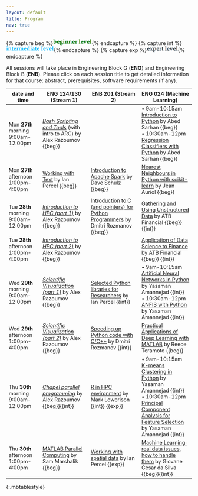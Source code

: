 ```yaml
---
layout: default
title: Program
nav: true
---
```


{% capture beg %}![beginner](images/beginner.png){% endcapture %}
{% capture int %}![intermediate](images/intermediate.png){% endcapture %}
{% capture exp %}![expert](images/expert.png){% endcapture %}

All sessions will take place in Engineering Block G (**ENG**) and Engineering Block B (**ENB**). Please
click on each session title to get detailed information for that course: abstract, prerequisites,
software requirements (if any).

| date and time | ENG 124/130 (Stream 1) | ENB 201 (Stream 2) | ENG 024 (Machine Learning) |
| ------------- | --------------- | ----------------- | ----------------- |
| Mon **27th** morning 9:00am-12:00pm | [*Bash Scripting and Tools*](bash) (with intro to ARC) by Alex Razoumov {{beg}} | | • 9am-10:15am [Introduction to Python](introPython) by Abed Sarhan {{beg}} <br> • 10:30am-12pm [Regression Classifiers with Python](regressionClassifiers) by Abed Sarhan {{beg}} |
| Mon **27th** afternoon 1:00pm-4:00pm | [Working with Text](working_with_text) by Ian Percel {{beg}} | [Introduction to Apache Spark](intro_to_spark) by Dave Schulz {{beg}} | [Nearest Neighbours in Python with scikit-learn](nearestNeighbours) by Jean Auriol {{beg}} |
| Tue **28th** morning 9:00am-12:00pm | [*Introduction to HPC (part 1)*](introHPC) by Alex Razoumov {{beg}} | [Introduction to C (and pointers) for Python Programmers](abstract-c-for-python) by Dmitri Rozmanov {{beg}} | [Gathering and Using Unstructured Data](atb_2) by ATB Financial {{beg}} {{int}} |
| Tue **28th** afternoon 1:00pm-4:00pm | [*Introduction to HPC (part 2)*](introHPC) by Alex Razoumov {{beg}} | |  [Application of Data Science to Finance](atb_1) by ATB Financial {{beg}} {{int}} |
| Wed **29th** morning 9:00am-12:00pm | [*Scientific Visualization (part 1)*](visualization) by Alex Razoumov {{beg}} | [Selected Python libraries for Researchers](python_libraries_research) by Ian Percel {{int}} | • 9am-10:15am [Artificial Neural Networks in Python](artificialNeuralNetworks) by Yasaman Amannejad {{int}} <br> • 10:30am-12pm [ANFIS with Python](anfis) by Yasaman Amannejad {{int}} |
| Wed **29th** afternoon 1:00pm-4:00pm | [*Scientific Visualization (part 2)*](visualization) by Alex Razoumov {{beg}} | [Speeding up Python code with C/C++](abstract-speedup-python) by Dmitri Rozmanov {{int}} | [Practical Applications of Deep Learning with MATLAB](deepLearningMatlab) by Reece Teramoto {{beg}} |
| Thu **30th** morning 9:00am-12:00pm | [*Chapel parallel programming*](chapel) by Alex Razoumov {{beg}}{{int}}| [R in HPC environment](r_in_hpc) by Mark Lowerison {{int}} {{exp}} | • 9am-10:15am [K-means Clustering in Python](kmeansClustering) by Yasaman Amannejad {{int}} <br> • 10:30am-12pm [Principal Component Analysis for Feature Selection](principalComponentAnalysis) by Yasaman Amannejad {{int}} |
| Thu **30th** afternoon 1:00pm-4:00pm | [MATLAB Parallel Computing](parallelMatlab) by Sam Marshalik {{beg}} | [Working with spatial data](working_with_spatial) by Ian Percel {{exp}} | [Machine Learning: real data issues, how to handle them](dataIssues) by Giovane Cesar da Silva {{beg}}{{int}} |
{:.mbtablestyle}

&nbsp;

<!-- • ENG 124/130: 120 capacity -->
<!-- • ENB 201: 60 capacity -->
<!-- • ENG 024: 160 capacity -->
<!-- - also ENG 224/230 for 4-6pm on Monday and Weds for any plenary talks / etc. -->

<!-- <strike>Python scripting for Scientists</strike> -->
